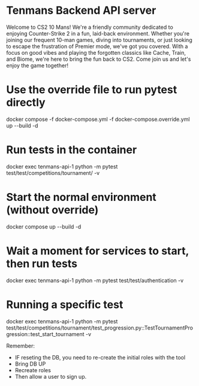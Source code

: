 # Tenmans Backend API server



Welcome to CS2 10 Mans! We're a friendly community dedicated to enjoying Counter-Strike 2 in a fun, laid-back environment. Whether you're joining our frequent 10-man games, diving into tournaments, or just looking to escape the frustration of Premier mode, we've got you covered. With a focus on good vibes and playing the forgotten classics like Cache, Train, and Biome, we're here to bring the fun back to CS2. Come join us and let's enjoy the game together!

# Use the override file to run pytest directly
docker compose -f docker-compose.yml -f docker-compose.override.yml up --build -d
# Run tests in the container
docker exec tenmans-api-1 python -m pytest test/test/competitions/tournament/ -v


# Start the normal environment (without override)
docker compose up --build -d
# Wait a moment for services to start, then run tests
docker exec tenmans-api-1 python -m pytest test/test/authentication -v

# Running a specific test
docker exec tenmans-api-1 python -m pytest test/test/competitions/tournament/test_progression.py::TestTournamentProgression::test_start_tournament -v



Remember:

* IF reseting the DB, you need to re-create the initial roles with the tool
* Bring DB UP
* Recreate roles    
* Then allow a user to sign up.